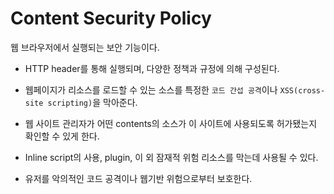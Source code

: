 # Content Security Policy

웹 브라우저에서 실행되는 보안 기능이다.

- HTTP header를 통해 실행되며, 다양한 정책과 규정에 의해 구성된다.

- 웹페이지가 리소스를 로드할 수 있는 소스를 특정한 `코드 간섭 공격`이나 `XSS(cross-site scripting)`을 막아준다.

- 웹 사이트 관리자가 어떤 contents의 소스가 이 사이트에 사용되도록 허가됐는지 확인할 수 있게 한다.
- Inline script의 사용, plugin, 이 외 잠재적 위험 리소스를 막는데 사용될 수 있다.
- 유저를 악의적인 코드 공격이나 웹기반 위험으로부터 보호한다.